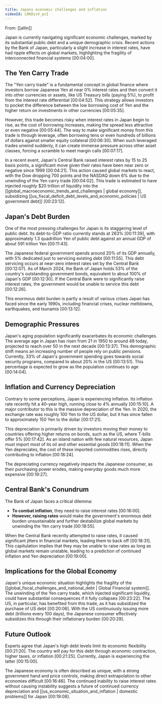 ```yaml
---
title: Japans economic challenges and inflation
videoId: LRKDisV_pcI
---
```


From: [[allin]] <br/> 

Japan is currently navigating significant economic challenges, marked by its substantial public debt and a unique demographic crisis. Recent actions by the Bank of Japan, particularly a slight increase in interest rates, have had ripple effects on global markets, highlighting the fragility of interconnected financial systems <a class="yt-timestamp" data-t="00:04:00">[00:04:00]</a>.

## The Yen Carry Trade
The "Yen carry trade" is a fundamental concept in global finance where investors borrow Japanese Yen at near 0% interest rates and then convert it into other currencies or assets, like US Treasury bills (paying 5%), to profit from the interest rate differential <a class="yt-timestamp" data-t="00:04:52">[00:04:52]</a>. This strategy allows investors to pocket the difference between the low borrowing cost of Yen and the higher return on investments in other currencies <a class="yt-timestamp" data-t="00:05:35">[00:05:35]</a>.

However, this trade becomes risky when interest rates in Japan begin to rise, as the cost of borrowing increases, making the spread less attractive or even negative <a class="yt-timestamp" data-t="00:05:44">[00:05:44]</a>. The way to make significant money from this trade is through leverage, often borrowing tens or even hundreds of billions of dollars against smaller equity collateral <a class="yt-timestamp" data-t="00:06:30">[00:06:30]</a>. When such leveraged trades unwind suddenly, it can create immense pressure across other asset classes, forcing a scramble to meet margin calls <a class="yt-timestamp" data-t="00:07:17">[00:07:17]</a>.

In a recent event, Japan's Central Bank raised interest rates by 15 to 25 basis points, a significant move given their rates have been near zero or negative since 1999 <a class="yt-timestamp" data-t="00:04:21">[00:04:21]</a>. This action caused global markets to react, with the Dow dropping 700 points and the NASDAQ down 6% due to the unwinding of the Yen carry trade <a class="yt-timestamp" data-t="00:04:02">[00:04:02]</a>. This trade is estimated to have injected roughly $20 trillion of liquidity into the [[global_macroeconomic_trends_and_challenges | global economy]], subsidizing [[us_fiscal_deficit_debt_levels_and_economic_policies | US government debt]] <a class="yt-timestamp" data-t="00:23:12">[00:23:12]</a>.

## Japan's Debt Burden
One of the most pressing challenges for Japan is its staggering level of public debt. Its debt-to-GDP ratio currently stands at 263% <a class="yt-timestamp" data-t="00:11:39">[00:11:39]</a>, with approximately 1.3 quadrillion Yen of public debt against an annual GDP of about 591 trillion Yen <a class="yt-timestamp" data-t="00:11:43">[00:11:43]</a>.

The Japanese federal government spends around 20% of its GDP annually, with 5% dedicated just to servicing existing debt <a class="yt-timestamp" data-t="00:11:55">[00:11:55]</a>. This debt servicing occurs at near-zero interest rates set by the Central Bank <a class="yt-timestamp" data-t="00:12:07">[00:12:07]</a>. As of March 2024, the Bank of Japan holds 53% of the country's outstanding government bonds, equivalent to about 100% of Japan's GDP <a class="yt-timestamp" data-t="00:12:30">[00:12:30]</a>. If the Central Bank were to significantly raise interest rates, the government would be unable to service this debt <a class="yt-timestamp" data-t="00:12:26">[00:12:26]</a>.

This enormous debt burden is partly a result of various crises Japan has faced since the early 1990s, including financial crises, nuclear meltdowns, earthquakes, and tsunamis <a class="yt-timestamp" data-t="00:13:12">[00:13:12]</a>.

## Demographic Pressures
Japan's aging population significantly exacerbates its economic challenges. The average age in Japan has risen from 21 in 1950 to around 48 today, projected to reach over 50 in the next decade <a class="yt-timestamp" data-t="00:13:37">[00:13:37]</a>. This demographic shift means an increasing number of people rely on public pensions. Currently, 33% of Japan's government spending goes towards social security programs, compared to about 20% in the US <a class="yt-timestamp" data-t="00:13:51">[00:13:51]</a>. This percentage is expected to grow as the population continues to age <a class="yt-timestamp" data-t="00:14:04">[00:14:04]</a>.

## Inflation and Currency Depreciation
Contrary to some perceptions, Japan is experiencing inflation. Its inflation rate recently hit a 40-year high, running close to 4% annually <a class="yt-timestamp" data-t="00:15:10">[00:15:10]</a>. A major contributor to this is the massive depreciation of the Yen. In 2020, the exchange rate was roughly 100 Yen to the US dollar, but it has since fallen to approximately 150 Yen to the dollar <a class="yt-timestamp" data-t="00:17:21">[00:17:21]</a>.

This depreciation is primarily driven by investors moving their money to countries offering higher returns on bonds, such as the US, where T-bills offer 5% <a class="yt-timestamp" data-t="00:17:42">[00:17:42]</a>. As an island nation with few natural resources, Japan must import most of its oil and other essential goods <a class="yt-timestamp" data-t="00:18:11">[00:18:11]</a>. When the Yen depreciates, the cost of these imported commodities rises, directly contributing to inflation <a class="yt-timestamp" data-t="00:18:24">[00:18:24]</a>.

The depreciating currency negatively impacts the Japanese consumer, as their purchasing power erodes, making everyday goods much more expensive <a class="yt-timestamp" data-t="00:19:27">[00:19:27]</a>.

## Central Bank's Conundrum
The Bank of Japan faces a critical dilemma:
*   **To combat inflation**, they need to raise interest rates <a class="yt-timestamp" data-t="00:16:00">[00:16:00]</a>.
*   **However, raising rates** would make the government's enormous debt burden unsustainable and further destabilize global markets by unwinding the Yen carry trade <a class="yt-timestamp" data-t="00:18:55">[00:18:55]</a>.

When the Central Bank recently attempted to raise rates, it caused significant jitters in financial markets, leading them to back off <a class="yt-timestamp" data-t="00:18:31">[00:18:31]</a>. This capitulation implies that they may be unable to raise rates as long as global markets remain unstable, leading to a prediction of continued inflation and Yen depreciation <a class="yt-timestamp" data-t="00:19:00">[00:19:00]</a>.

## Implications for the Global Economy
Japan's unique economic situation highlights the fragility of the [[global_fiscal_challenges_and_national_debt | Global Financial system]]. The unwinding of the Yen carry trade, which injected significant liquidity, could have substantial consequences if it fully collapses <a class="yt-timestamp" data-t="00:23:22">[00:23:22]</a>. The US, in particular, has benefited from this trade, as it has subsidized the purchase of US debt <a class="yt-timestamp" data-t="00:20:06">[00:20:06]</a>. With the US continuously issuing more debt (trillions every 100 days), the Japanese consumer effectively subsidizes this through their inflationary burden <a class="yt-timestamp" data-t="00:20:29">[00:20:29]</a>.

## Future Outlook
Experts agree that Japan's high debt levels limit its economic flexibility <a class="yt-timestamp" data-t="00:21:20">[00:21:20]</a>. The country will pay for this debt through economic contraction, higher taxes, or inflation <a class="yt-timestamp" data-t="00:21:25">[00:21:25]</a>. Currently, Japan is experiencing the latter <a class="yt-timestamp" data-t="00:15:00">[00:15:00]</a>.

The Japanese economy is often described as unique, with a strong government hand and price controls, making direct extrapolation to other economies difficult <a class="yt-timestamp" data-t="00:16:46">[00:16:46]</a>. The continued inability to raise interest rates without causing instability suggests a future of continued currency depreciation and [[us_economic_situation_and_inflation | domestic problems]] for Japan <a class="yt-timestamp" data-t="00:19:08">[00:19:08]</a>.